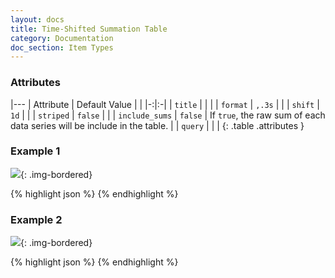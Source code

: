 ```yaml
---
layout: docs
title: Time-Shifted Summation Table
category: Documentation
doc_section: Item Types
---
```



### Attributes

|---
| Attribute | Default Value | |
|-:|:-|
| `title` | | |
| `format` | `,.3s` | |
| `shift` | `1d` | |
| `striped` | `false` | |
| `include_sums` | `false` | If `true`, the raw sum of each data series will be include in the table.  |
| `query` | | |
{: .table .attributes }

### Example 1

![](1day-striped.png){: .img-bordered}

{% highlight json %}
{% endhighlight %}

### Example 2

![](1week-plain.png){: .img-bordered}

{% highlight json %}
{% endhighlight %}
